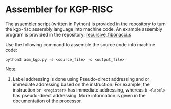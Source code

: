 # Assembler for KGP-RISC

The assembler script (written in Python) is provided in the repository to turn the kgp-risc assembly language into machine code. An example assembly program is provided in the repository: [recursive_fibonacci.s](https://github.com/parthjindal/CS39001/blob/master/KGP-RISC/Test-Files/rec_fibo.s)

Use the following command to assemble the source code into machine code:
```
python3 asm_kgp.py -s <source_file> -o <output_file>
```

Note:
1. Label addressing is done using Pseudo-direct addressing and or immediate addressing based on the instruction. For example, the instruction `br <register>` has immediate addressing, whereas `b <label>` has pseudo-direct addressing. More information is given in the documentation of the processor.